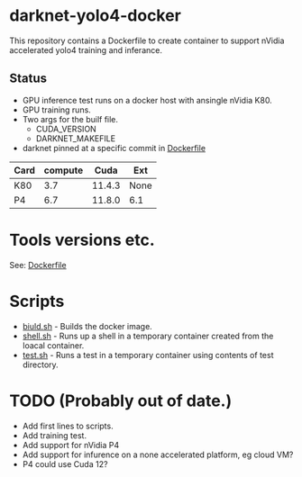 # darknet-yolo4-docker

This repository contains a Dockerfile to create container to support nVidia accelerated yolo4 training and inferance.

## Status

* GPU inference test runs on a docker host with ansingle nVidia K80.
* GPU training runs.
* Two args for the builf file.
    * CUDA_VERSION
    * DARKNET_MAKEFILE
* darknet pinned at a specific commit in [Dockerfile](docker/Dockerfile)

| Card | compute |   Cuda | Ext  |
|------|---------|--------|------|
| K80  | 3.7     | 11.4.3 | None |
| P4   | 6.7     | 11.8.0 | 6.1  |


# Tools versions etc.

See: [Dockerfile](docker/Dockerfile)

# Scripts

* [biuld.sh](build.sh) - Builds the docker image.
* [shell.sh](shell.sh) - Runs up a shell in a temporary container created from the loacal container.
* [test.sh](test.sh) - Runs a test in a temporary container using contents of test directory.

# TODO (Probably out of date.)

* Add first lines to scripts.
* Add training test.
* Add support for nVidia P4
* Add support for infurence on a none accelerated platform, eg cloud VM?
* P4 could use Cuda 12?
